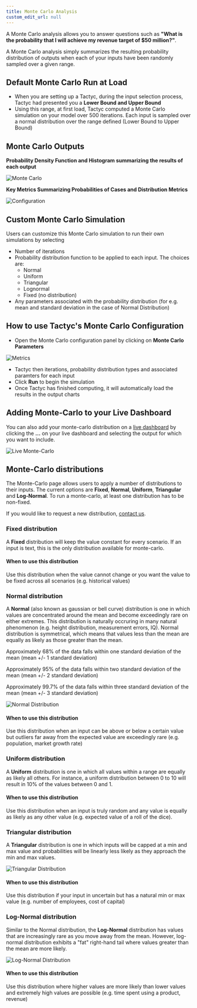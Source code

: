 ```yaml
---
title: Monte Carlo Analysis
custom_edit_url: null
---
```


A Monte Carlo analysis allows you to answer questions such as **"What is the probability that I will  achieve my revenue target of $50 million?"**. 

A Monte Carlo analysis simply summarizes the resulting probability distribution of outputs when each of your inputs have been randomly sampled over a given range. 

## Default Monte Carlo Run at Load

- When you are setting up a Tactyc, during the input selection process, Tactyc had presented you a **Lower Bound and Upper Bound**
- Using this range, at first load, Tactyc computed a Monte Carlo simulation on your model over 500 iterations. Each input is sampled over a normal distribution over the range defined (Lower Bound to Upper Bound)

## Monte Carlo Outputs

**Probability Density Function and Histogram summarizing the results of each output**

![Monte Carlo](https://du0bb4gb9kg21.cloudfront.net/documentation/monte-carlo/mc.png)

**Key Metrics Summarizing Probabilities of Cases and Distribution Metrics**

![Configuration](https://du0bb4gb9kg21.cloudfront.net/documentation/monte-carlo/config.png)

## Custom Monte Carlo Simulation

Users can customize this Monte Carlo simulation to run their own simulations by selecting

- Number of iterations
- Probability distribution function to be applied to each input. The choices are:
    - Normal
    - Uniform
    - Triangular
    - Lognormal
    - Fixed (no distribution)
- Any parameters associated with the probability distribution (for e.g. mean and standard deviation in the case of Normal Distribution)

## How to use Tactyc's Monte Carlo Configuration

- Open the Monte Carlo configuration panel by clicking on **Monte Carlo Parameters**

![Metrics](https://du0bb4gb9kg21.cloudfront.net/documentation/monte-carlo/metrics.png)

- Tactyc then iterations, probability distribution types and associated paramters for each input
- Click **Run** to begin the simulation
- Once Tactyc has finished computing, it will automatically load the results in the output charts

## Adding Monte-Carlo to your Live Dashboard

You can also add your monte-carlo distribution on a [live dashboard](live-dashboard) by clicking the **...** on
your live dashboard and selecting the output for which you want to include.

![Live Monte-Carlo](https://du0bb4gb9kg21.cloudfront.net/documentation/monte-carlo/inline-mc.png)

## Monte-Carlo distributions

The Monte-Carlo page allows users to apply a number of distributions to their inputs. The current options are
**Fixed**, **Normal**, **Uniform**, **Triangular** and **Log-Normal**. To run a monte-carlo, at least one distribution has to
be non-fixed.

If you would like to request a new distribution, [contact us](mailto:help@tactyc.io).

### Fixed distribution

A **Fixed** distribution will keep the value constant for every scenario. If an input is text, this is the only
distribution available for monte-carlo.


#### When to use this distribution

Use this distribution when the value cannot change or you want the value to be fixed across all scenarios (e.g.
historical values)

### Normal distribution

A **Normal** (also known as gaussian or bell curve) distribution is one in which values are concentrated around the mean
and become exceedingly rare on either extremes. This distribution is naturally occruring in many natural phenomenon
(e.g. height distribution, measurement errors, IQ). Normal distribution is symmetrical, which means that values
less than the mean are equally as likely as those greater than the mean.

Approximately 68% of the data falls within one standard deviation of the mean (mean +/- 1 standard deviation)

Approximately 95% of the data falls within two standard deviation of the mean (mean +/- 2 standard deviation)

Approximately 99.7% of the data falls within three standard deviation of the mean (mean +/- 3 standard deviation)

![Normal Distribution](https://tactyc-assets.s3.us-west-1.amazonaws.com/documentation/monte-carlo/normal-distribution.png)

#### When to use this distribution

Use this distribution when an input can be above or below a certain value but outliers far away from the expected value
are exceedingly rare (e.g. population, market growth rate)

### Uniform distribution

A **Uniform** distribution is one in which all values within a range are equally as likely all others. For instance,
a uniform distribution between 0 to 10 will result in 10% of the values between 0 and 1.

#### When to use this distribution

Use this distribution when an input is truly random and any value is equally as likely as any other value (e.g. expected
value of a roll of the dice).

### Triangular distribution

A **Triangular** distribution is one in which inputs will be capped at a min and max value and probabilities will be
linearly less likely as they approach the min and max values.

![Triangular Distribution](https://tactyc-assets.s3.us-west-1.amazonaws.com/documentation/monte-carlo/triangular-distribution.png)

#### When to use this distribution

Use this distribution if your input in uncertain but has a natural min or max value (e.g. number of employees, cost of
capital)

### Log-Normal distribution

Similar to the Normal distribution, the **Log-Normal** distribution has values that are increasingly rare as you move
away from the mean. However, log-normal distribution exhibits a "fat" right-hand tail where values greater than
the mean are more likely.

![Log-Normal Distribution](https://tactyc-assets.s3.us-west-1.amazonaws.com/documentation/monte-carlo/log-normal-distribution.png)

#### When to use this distribution

Use this distribution where higher values are more likely than lower values and extremely high values are possible
(e.g. time spent using a product, revenue)

